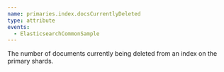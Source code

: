 ```yaml
---
name: primaries.index.docsCurrentlyDeleted
type: attribute
events:
  - ElasticsearchCommonSample
---
```


The number of documents currently being deleted from an index on the primary shards.